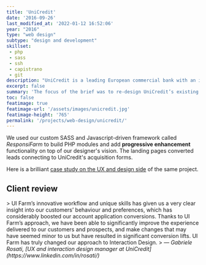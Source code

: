 ```yaml
---
title: 'UniCredit'
date: '2016-09-26'
last_modified_at: '2022-01-12 16:52:06'
year: "2016"
type: "web design"
subtype: "design and development"
skillset: 
 - php
 - sass
 - ssh
 - capistrano
 - git
description: "UniCredit is a leading European commercial bank with an international network spanning 50 markets."
excerpt: false
summary: 'The focus of the brief was to re-design UniCredit’s existing online acquisition landing pages for new customer acquisitions. We designed and developed a fully responsive site with custom experiences for smartphone, tablet and desktop to replace the existing desktop-only landing pages.'
toc: false
featimage: true
featimage-url: '/assets/images/unicredit.jpg'
featimage-height: '765'
permalink: '/projects/web-design/unicredit/'
---
```

We used our custom SASS and Javascript-driven framework called <em>ResponsiFarm</em> to build PHP modules and add <strong>progressive enhancement</strong> functionality on top of our designer's vision. The landing pages converted leads connecting to UniCredit's acquisition forms.

Here is a brilliant <a href="https://silviamaggidesign.com/portfolio/acquisition-landing-pages-and-forms/">case study on the UX and design side</a> of the same project.

<h2 class="text-center text-uppercase">Client review</h2>
> UI Farm’s innovative workflow and unique skills has given us a very clear insight into our customers’ behaviour and preferences, which has considerably boosted our account application conversions. Thanks to UI Farm’s approach, we have been able to significantly improve the experience delivered to our customers and prospects, and make changes that may have seemed minor to us but have resulted in significant conversion lifts. UI Farm has truly changed our approach to Interaction Design.
> <cite>— Gabriele Rosati, [UX and interaction design manager at UniCredit](https://www.linkedin.com/in/rosati/)</cite>